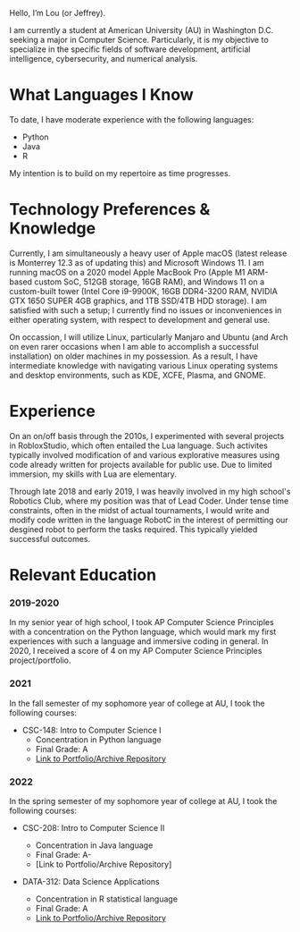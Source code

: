 Hello, I’m Lou (or Jeffrey).

I am currently a student at American University (AU) in Washington D.C. seeking a major in Computer Science. Particularly, it is my objective to specialize in the specific fields of software development, artificial intelligence, cybersecurity, and numerical analysis.

# What Languages I Know

To date, I have moderate experience with the following languages:
- Python
- Java
- R

My intention is to build on my repertoire as time progresses.

# Technology Preferences & Knowledge

Currently, I am simultaneously a heavy user of Apple macOS (latest release is Monterrey 12.3 as of updating this) and Microsoft Windows 11. I am running macOS on a 2020 model Apple MacBook Pro (Apple M1 ARM-based custom SoC, 512GB storage, 16GB RAM), and Windows 11 on a custom-built tower (Intel Core i9-9900K, 16GB DDR4-3200 RAM, NVIDIA GTX 1650 SUPER 4GB graphics, and 1TB SSD/4TB HDD storage). I am satisfied with such a setup; I currently find no issues or inconveniences in either operating system, with respect to development and general use. 

On occassion, I will utilize Linux, particularly Manjaro and Ubuntu (and Arch on even rarer occasions when I am able to accomplish a successful installation) on older machines in my possession. As a result, I have intermediate knowledge with navigating various Linux operating systems and desktop environments, such as KDE, XCFE, Plasma, and GNOME.

# Experience
On an on/off basis through the 2010s, I experimented with several projects in RobloxStudio, which often entailed the Lua language. Such activites typically involved modification of and various explorative measures using code already written for projects available for public use. Due to limited immersion, my skills with Lua are elementary.

Through late 2018 and early 2019, I was heavily involved in my high school's Robotics Club, where my position was that of Lead Coder. Under tense time constraints, often in the midst of actual tournaments, I would write and modify code written in the language RobotC in the interest of permitting our desgined robot to perform the tasks required. This typically yielded successful outcomes.

# Relevant Education
### 2019-2020
In my senior year of high school, I took AP Computer Science Principles with a concentration on the Python language, which would mark my first experiences with such a language and immersive coding in general. In 2020, I received a score of 4 on my AP Computer Science Principles project/portfolio.

### 2021
In the fall semester of my sophomore year of college at AU, I took the following courses:
- CSC-148: Intro to Computer Science I
  - Concentration in Python language
  - Final Grade: A
  - [Link to Portfolio/Archive Repository](https://github.com/JefficialBusiness/CSC148_Archives_Fall21)

### 2022
In the spring semester of my sophomore year of college at AU, I took the following courses:
- CSC-208: Intro to Computer Science II
  - Concentration in Java language
  - Final Grade: A-
  - [Link to Portfolio/Archive Repository]

- DATA-312: Data Science Applications
  - Concentration in R statistical language
  - Final Grade: A
  - [Link to Portfolio/Archive Repository](https://github.com/JefficialBusiness/DATA312_Archives_Spring22)

<!---
wjeff1648/wjeff1648 is a ✨ special ✨ repository because its `README.md` (this file) appears on your GitHub profile.
You can click the Preview link to take a look at your changes.
--->
